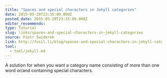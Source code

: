 ```yaml
---
title: "Spaces and special characters in Jekyll categories"
date: 2015-05-20T23:35:00.000Z
posted_date: 2015-05-20T23:35:00.000Z
editor_recommends:
type: Tutorial
slug: links/spaces-and-special-characters-in-jekyll-categories
source: Piotr Świderek
link: http://fusil.li/blog/spaces-and-special-characters-in-jekyll-categories/
tool:
  - tool/jekyll.md
---
```

A solution for when you want a category name consisting of more than one word or/and containing special characters.



